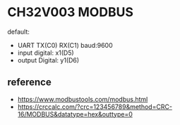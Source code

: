 # CH32V003 MODBUS

default:

- UART TX(C0) RX(C1) baud:9600
- input digital: x1(D5)
- output Digital: y1(D6)

## reference

- <https://www.modbustools.com/modbus.html>
- <https://crccalc.com/?crc=123456789&method=CRC-16/MODBUS&datatype=hex&outtype=0>
